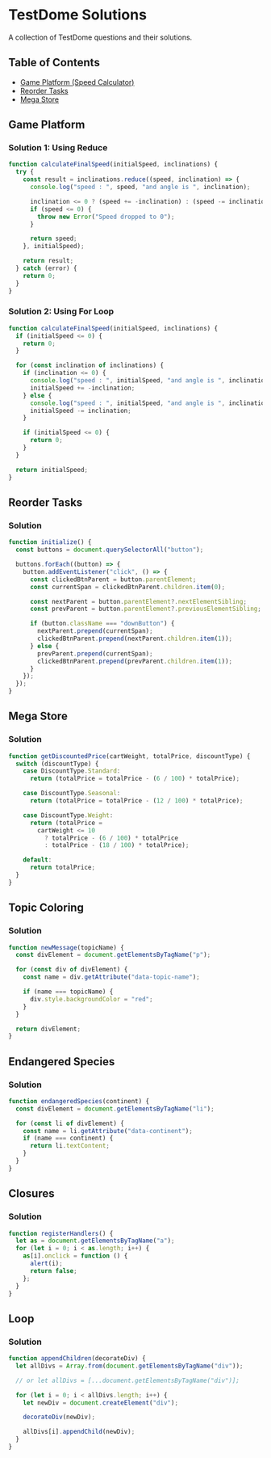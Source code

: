 # TestDome Solutions

A collection of TestDome questions and their solutions.

## Table of Contents

- [Game Platform (Speed Calculator)](#game-platform)
- [Reorder Tasks](#reorder-tasks)
- [Mega Store](#mega-store)
<!-- Add more questions as they come -->

## Game Platform

### Solution 1: Using Reduce

```javascript
function calculateFinalSpeed(initialSpeed, inclinations) {
  try {
    const result = inclinations.reduce((speed, inclination) => {
      console.log("speed : ", speed, "and angle is ", inclination);

      inclination <= 0 ? (speed += -inclination) : (speed -= inclination);
      if (speed <= 0) {
        throw new Error("Speed dropped to 0");
      }

      return speed;
    }, initialSpeed);

    return result;
  } catch (error) {
    return 0;
  }
}
```

### Solution 2: Using For Loop

```javascript
function calculateFinalSpeed(initialSpeed, inclinations) {
  if (initialSpeed <= 0) {
    return 0;
  }

  for (const inclination of inclinations) {
    if (inclination <= 0) {
      console.log("speed : ", initialSpeed, "and angle is ", inclination);
      initialSpeed += -inclination;
    } else {
      console.log("speed : ", initialSpeed, "and angle is ", inclination);
      initialSpeed -= inclination;
    }

    if (initialSpeed <= 0) {
      return 0;
    }
  }

  return initialSpeed;
}
```

## Reorder Tasks

### Solution

```javascript
function initialize() {
  const buttons = document.querySelectorAll("button");

  buttons.forEach((button) => {
    button.addEventListener("click", () => {
      const clickedBtnParent = button.parentElement;
      const currentSpan = clickedBtnParent.children.item(0);

      const nextParent = button.parentElement?.nextElementSibling;
      const prevParent = button.parentElement?.previousElementSibling;

      if (button.className === "downButton") {
        nextParent.prepend(currentSpan);
        clickedBtnParent.prepend(nextParent.children.item(1));
      } else {
        prevParent.prepend(currentSpan);
        clickedBtnParent.prepend(prevParent.children.item(1));
      }
    });
  });
}
```

## Mega Store

### Solution

```javascript
function getDiscountedPrice(cartWeight, totalPrice, discountType) {
  switch (discountType) {
    case DiscountType.Standard:
      return (totalPrice = totalPrice - (6 / 100) * totalPrice);

    case DiscountType.Seasonal:
      return (totalPrice = totalPrice - (12 / 100) * totalPrice);

    case DiscountType.Weight:
      return (totalPrice =
        cartWeight <= 10
          ? totalPrice - (6 / 100) * totalPrice
          : totalPrice - (18 / 100) * totalPrice);

    default:
      return totalPrice;
  }
}
```

## Topic Coloring

### Solution

```javascript
function newMessage(topicName) {
  const divElement = document.getElementsByTagName("p");

  for (const div of divElement) {
    const name = div.getAttribute("data-topic-name");

    if (name === topicName) {
      div.style.backgroundColor = "red";
    }
  }

  return divElement;
}
```

## Endangered Species

### Solution

```javascript
function endangeredSpecies(continent) {
  const divElement = document.getElementsByTagName("li");

  for (const li of divElement) {
    const name = li.getAttribute("data-continent");
    if (name === continent) {
      return li.textContent;
    }
  }
}
```

## Closures

### Solution

```javascript
function registerHandlers() {
  let as = document.getElementsByTagName("a");
  for (let i = 0; i < as.length; i++) {
    as[i].onclick = function () {
      alert(i);
      return false;
    };
  }
}
```

## Loop

### Solution

```javascript
function appendChildren(decorateDiv) {
  let allDivs = Array.from(document.getElementsByTagName("div"));

  // or let allDivs = [...document.getElementsByTagName("div")];

  for (let i = 0; i < allDivs.length; i++) {
    let newDiv = document.createElement("div");

    decorateDiv(newDiv);

    allDivs[i].appendChild(newDiv);
  }
}
```
